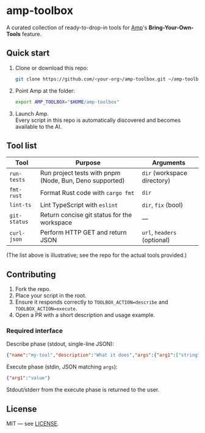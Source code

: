 # amp-toolbox

A curated collection of ready-to-drop-in tools for [Amp](https://ampcode.com)'s **Bring-Your-Own-Tools** feature.

## Quick start

1. Clone or download this repo:  
   ```bash
   git clone https://github.com/<your-org>/amp-toolbox.git ~/amp-toolbox
   ```

2. Point Amp at the folder:  
   ```bash
   export AMP_TOOLBOX="$HOME/amp-toolbox"
   ```

3. Launch Amp.  
   Every script in this repo is automatically discovered and becomes available to the AI.

## Tool list

| Tool          | Purpose                                                | Arguments |
|---------------|--------------------------------------------------------|-----------|
| `run-tests`   | Run project tests with pnpm (Node, Bun, Deno supported) | `dir` (workspace directory) |
| `fmt-rust`    | Format Rust code with `cargo fmt`                      | `dir` |
| `lint-ts`     | Lint TypeScript with `eslint`                          | `dir`, `fix` (bool) |
| `git-status`  | Return concise git status for the workspace            | — |
| `curl-json`   | Perform HTTP GET and return JSON                       | `url`, `headers` (optional) |

(The list above is illustrative; see the repo for the actual tools provided.)

## Contributing

1. Fork the repo.  
2. Place your script in the root.  
3. Ensure it responds correctly to `TOOLBOX_ACTION=describe` and `TOOLBOX_ACTION=execute`.  
4. Open a PR with a short description and usage example.

### Required interface

Describe phase (stdout, single-line JSON):

```json
{"name":"my-tool","description":"What it does","args":{"arg1":["string","hint"]}}
```

Execute phase (stdin, JSON matching `args`):

```json
{"arg1":"value"}
```

Stdout/stderr from the execute phase is returned to the user.

## License

MIT — see [LICENSE](LICENSE).
